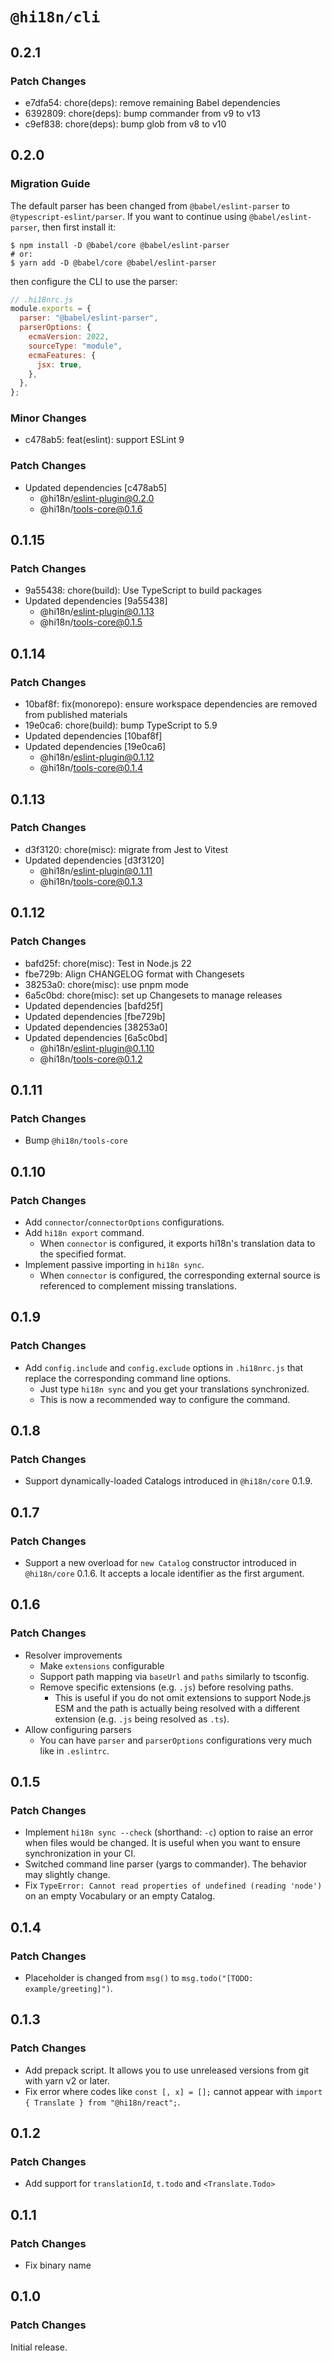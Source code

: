 # `@hi18n/cli`

## 0.2.1

### Patch Changes

- e7dfa54: chore(deps): remove remaining Babel dependencies
- 6392809: chore(deps): bump commander from v9 to v13
- c9ef838: chore(deps): bump glob from v8 to v10

## 0.2.0

### Migration Guide

The default parser has been changed from `@babel/eslint-parser` to `@typescript-eslint/parser`. If you want to continue using `@babel/eslint-parser`, then first install it:

```console
$ npm install -D @babel/core @babel/eslint-parser
# or:
$ yarn add -D @babel/core @babel/eslint-parser
```

then configure the CLI to use the parser:

```javascript
// .hi18nrc.js
module.exports = {
  parser: "@babel/eslint-parser",
  parserOptions: {
    ecmaVersion: 2022,
    sourceType: "module",
    ecmaFeatures: {
      jsx: true,
    },
  },
};
```

### Minor Changes

- c478ab5: feat(eslint): support ESLint 9

### Patch Changes

- Updated dependencies [c478ab5]
  - @hi18n/eslint-plugin@0.2.0
  - @hi18n/tools-core@0.1.6

## 0.1.15

### Patch Changes

- 9a55438: chore(build): Use TypeScript to build packages
- Updated dependencies [9a55438]
  - @hi18n/eslint-plugin@0.1.13
  - @hi18n/tools-core@0.1.5

## 0.1.14

### Patch Changes

- 10baf8f: fix(monorepo): ensure workspace dependencies are removed from published materials
- 19e0ca6: chore(build): bump TypeScript to 5.9
- Updated dependencies [10baf8f]
- Updated dependencies [19e0ca6]
  - @hi18n/eslint-plugin@0.1.12
  - @hi18n/tools-core@0.1.4

## 0.1.13

### Patch Changes

- d3f3120: chore(misc): migrate from Jest to Vitest
- Updated dependencies [d3f3120]
  - @hi18n/eslint-plugin@0.1.11
  - @hi18n/tools-core@0.1.3

## 0.1.12

### Patch Changes

- bafd25f: chore(misc): Test in Node.js 22
- fbe729b: Align CHANGELOG format with Changesets
- 38253a0: chore(misc): use pnpm mode
- 6a5c0bd: chore(misc): set up Changesets to manage releases
- Updated dependencies [bafd25f]
- Updated dependencies [fbe729b]
- Updated dependencies [38253a0]
- Updated dependencies [6a5c0bd]
  - @hi18n/eslint-plugin@0.1.10
  - @hi18n/tools-core@0.1.2

## 0.1.11

### Patch Changes

- Bump `@hi18n/tools-core`

## 0.1.10

### Patch Changes

- Add `connector`/`connectorOptions` configurations.
- Add `hi18n export` command.
  - When `connector` is configured, it exports hi18n's translation data to the specified format.
- Implement passive importing in `hi18n sync`.
  - When `connector` is configured, the corresponding external source is referenced
    to complement missing translations.

## 0.1.9

### Patch Changes

- Add `config.include` and `config.exclude` options in `.hi18nrc.js` that replace the corresponding command line options.
  - Just type `hi18n sync` and you get your translations synchronized.
  - This is now a recommended way to configure the command.

## 0.1.8

### Patch Changes

- Support dynamically-loaded Catalogs introduced in `@hi18n/core` 0.1.9.

## 0.1.7

### Patch Changes

- Support a new overload for `new Catalog` constructor introduced in `@hi18n/core` 0.1.6. It accepts a locale identifier as the first argument.

## 0.1.6

### Patch Changes

- Resolver improvements
  - Make `extensions` configurable
  - Support path mapping via `baseUrl` and `paths` similarly to tsconfig.
  - Remove specific extensions (e.g. `.js`) before resolving paths.
    - This is useful if you do not omit extensions to support Node.js ESM and the path is actually being resolved with a different extension (e.g. `.js` being resolved as `.ts`).
- Allow configuring parsers
  - You can have `parser` and `parserOptions` configurations very much like in `.eslintrc`.

## 0.1.5

### Patch Changes

- Implement `hi18n sync --check` (shorthand: `-c`) option to raise an error when files would be changed.
  It is useful when you want to ensure synchronization in your CI.
- Switched command line parser (yargs to commander). The behavior may slightly change.
- Fix `TypeError: Cannot read properties of undefined (reading 'node')`
  on an empty Vocabulary or an empty Catalog.

## 0.1.4

### Patch Changes

- Placeholder is changed from `msg()` to `msg.todo("[TODO: example/greeting]")`.

## 0.1.3

### Patch Changes

- Add prepack script. It allows you to use unreleased versions from git with yarn v2 or later.
- Fix error where codes like `const [, x] = [];` cannot appear with `import { Translate } from "@hi18n/react";`.

## 0.1.2

### Patch Changes

- Add support for `translationId`, `t.todo` and `<Translate.Todo>`

## 0.1.1

### Patch Changes

- Fix binary name

## 0.1.0

### Patch Changes

Initial release.
